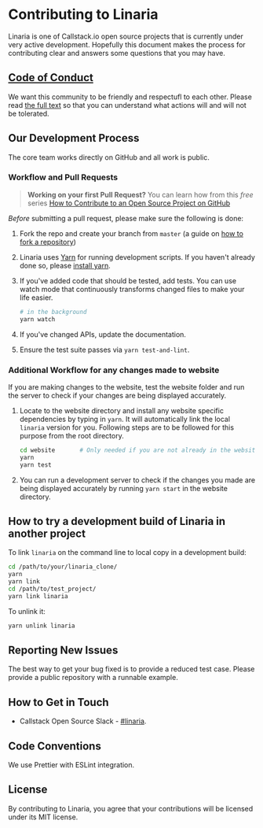 # Contributing to Linaria

Linaria is one of Callstack.io open source projects that is currently under very active development. Hopefully this document makes the process for contributing clear and answers some questions that you may have.

## [Code of Conduct](TBD)

We want this community to be friendly and respectufl to each other. Please read [the full text](TBD) so that you can understand what actions will and will not be tolerated.

## Our Development Process

The core team works directly on GitHub and all work is public.

### Workflow and Pull Requests

> **Working on your first Pull Request?** 
You can learn how from this *free* series [How to Contribute to an Open Source Project on GitHub](https://egghead.io/series/how-to-contribute-to-an-open-source-project-on-github)

*Before* submitting a pull request, please make sure the following is done:

1. Fork the repo and create your branch from `master` (a guide on [how to fork a repository](https://help.github.com/articles/fork-a-repo/))

1. Linaria uses [Yarn](https://yarnpkg.com/en/) for running development scripts. If you haven't already done so, please [install yarn](https://yarnpkg.com/en/docs/install).

1. If you've added code that should be tested, add tests. You can use watch mode that continuously transforms changed files to make your life easier.

   ```sh
   # in the background
   yarn watch
   ```

1. If you've changed APIs, update the documentation.

1. Ensure the test suite passes via `yarn test-and-lint`. 

### Additional Workflow for any changes made to website

If you are making changes to the website, test the website folder and run the server to check if your changes are being displayed accurately. 

1. Locate to the website directory and install any website specific dependencies by typing in `yarn`. It will automatically link the local `linaria` version for you. Following steps are to be followed for this purpose from the root directory.
   ```sh
   cd website       # Only needed if you are not already in the website directory
   yarn
   yarn test
   ```
2. You can run a development server to check if the changes you made are being displayed accurately by running `yarn start` in the website directory.

## How to try a development build of Linaria in another project

To link `linaria` on the command line to local copy in a development build:

```sh
cd /path/to/your/linaria_clone/
yarn
yarn link
cd /path/to/test_project/
yarn link linaria
```

To unlink it:

```sh
yarn unlink linaria
```

## Reporting New Issues

The best way to get your bug fixed is to provide a reduced test case. Please provide a public repository with a runnable example.

## How to Get in Touch

* Callstack Open Source Slack - [#linaria](https://callstackoss.slack.com/messages/C6YSD7Q7R).

## Code Conventions

We use Prettier with ESLint integration.

## License

By contributing to Linaria, you agree that your contributions will be licensed under its MIT license.

